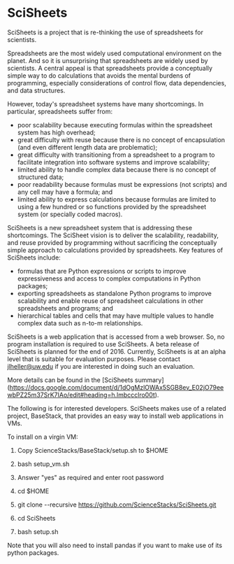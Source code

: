 # SciSheets
SciSheets is a project that is re-thinking the use of spreadsheets for scientists.

Spreadsheets are the most widely used computational environment on the planet. 
And so it is unsurprising that
spreadsheets are widely used by scientists. 
A central appeal is that spreadsheets provide a conceptually simple way to do calculations that avoids the 
mental burdens of programming, especially considerations of control flow, data dependencies, and data structures.

However, today's spreadsheet systems have many shortcomings.
In particular, spreadsheets suffer from:
- poor scalability because executing formulas within the spreadsheet system has high overhead; 
- great difficulty with reuse because there is no concept of encapsulation (and even different
length data are problematic);
- great difficulty with transitioning from a spreadsheet to a program to facilitate integration into software systems and improve
scalability;
- limited ability to handle complex data because there is no concept of structured data;
- poor readability because formulas must be expressions (not scripts) and any cell may have a formula; and
- limited ability to express calculations because formulas are limited to using a few hundred or so functions provided by the spreadsheet system
(or specially coded macros).

SciSheets is a new spreadsheet system that is addressing these shortcomings.
The SciSheet vision is to deliver the scalability, readability, and reuse provided by programming without
sacrificing the conceptually simple approach to calculations provided by spreadsheets.
Key features of SciSheets include: 
- formulas that are Python expressions or scripts to improve expressiveness and access to complex computations in Python packages;
- exporting spreadsheets as standalone Python programs to improve scalability and 
enable reuse of spreadsheet calculations in other spreadsheets and programs; and
- hierarchical tables and cells that may have multiple values to handle complex data such as n-to-m relationships.

SciSheets is a web application that is accessed from a web browser. So, no program installation is required to use SciSheets. A beta release of SciSheets is planned for the end of 2016. Currently, SciSheets is at an alpha level that is suitable for evaluation purposes. Please contact jlheller@uw.edu if you are interested in doing such an evaluation.

More details can be found in the [SciSheets summary] (https://docs.google.com/document/d/1dOgMzlOWAx5SGB8ev_E02jO79eewbPZ25m37SrK7IAo/edit#heading=h.lmbccclro00t).

The following is for interested developers. SciSheets makes use of a related project, BaseStack, that provides an easy way to install web applications in VMs.

To install on a virgin VM:

1. Copy ScienceStacks/BaseStack/setup.sh to $HOME

2. bash setup_vm.sh

3. Answer "yes" as required and enter root password

4. cd $HOME

5. git clone --recursive https://github.com/ScienceStacks/SciSheets.git

6. cd SciSheets

7. bash setup.sh

Note that you will also need to install pandas if you want to make use of its python packages.
